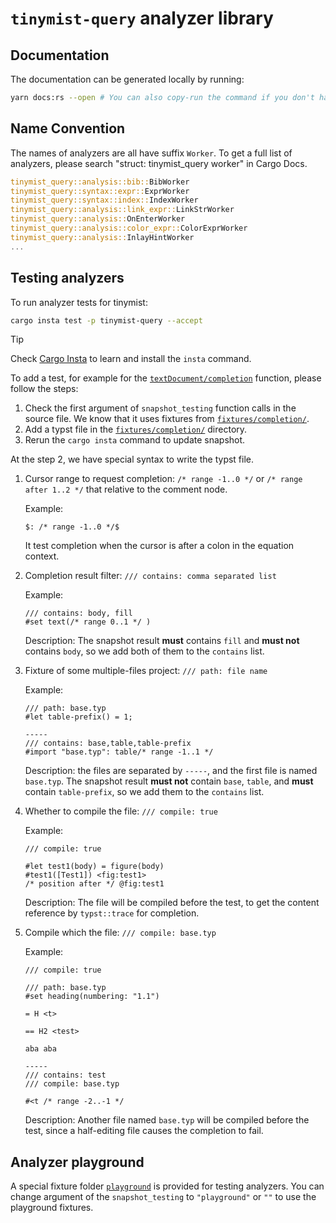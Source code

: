 
# `tinymist-query` analyzer library

## Documentation

The documentation can be generated locally by running:

```bash
yarn docs:rs --open # You can also copy-run the command if you don't have a yarn.
```

## Name Convention

The names of analyzers are all have suffix `Worker`. To get a full list of analyzers, please search "struct: tinymist_query worker" in Cargo Docs.

```rust
tinymist_query::analysis::bib::BibWorker
tinymist_query::syntax::expr::ExprWorker
tinymist_query::syntax::index::IndexWorker
tinymist_query::analysis::link_expr::LinkStrWorker
tinymist_query::analysis::OnEnterWorker
tinymist_query::analysis::color_expr::ColorExprWorker
tinymist_query::analysis::InlayHintWorker
...
```

## Testing analyzers

To run analyzer tests for tinymist:

```bash
cargo insta test -p tinymist-query --accept
```

> [!Tip]  
> Check [Cargo Insta](https://insta.rs/docs/cli/) to learn and install the `insta` command.

To add a test, for example for the [`textDocument/completion`](/crates/tinymist-query/src/completion.rs) function, please follow the steps:

1. Check the first argument of `snapshot_testing` function calls in the source file. We know that it uses fixtures from [`fixtures/completion/`](/crates/tinymist-query/src/fixtures/completion/).
2. Add a typst file in the [`fixtures/completion/`](/crates/tinymist-query/src/fixtures/completion/) directory.
3. Rerun the `cargo insta` command to update snapshot.

At the step 2, we have special syntax to write the typst file.

1. Cursor range to request completion: `/* range -1..0 */` or `/* range after 1..2 */` that relative to the comment node.

    Example:

    ```typ
    $: /* range -1..0 */$
    ```

    It test completion when the cursor is after a colon in the equation context.
2. Completion result filter: `/// contains: comma separated list`

    Example:
    
    ```typ
    /// contains: body, fill
    #set text(/* range 0..1 */ )
    ```

    Description: The snapshot result **must** contains `fill` and **must not** contains `body`, so we add both of them to the `contains` list.

3. Fixture of some multiple-files project:  `/// path: file name`

    Example:

    ```typ
    /// path: base.typ
    #let table-prefix() = 1;

    -----
    /// contains: base,table,table-prefix
    #import "base.typ": table/* range -1..1 */
    ```

    Description: the files are separated by `-----`, and the first file is named `base.typ`. The snapshot result **must not** contain `base`, `table`, and **must** contain `table-prefix`, so we add them to the `contains` list.

4. Whether to compile the file: `/// compile: true`

    Example:

    ```typ
    /// compile: true

    #let test1(body) = figure(body)
    #test1([Test1]) <fig:test1>
    /* position after */ @fig:test1
    ```

    Description: The file will be compiled before the test, to get the content reference by `typst::trace` for completion.

4. Compile which the file: `/// compile: base.typ`

    Example:

    ```typ
    /// compile: true

   /// path: base.typ
    #set heading(numbering: "1.1")

    = H <t>

    == H2 <test>

    aba aba

    -----
    /// contains: test
    /// compile: base.typ

    #<t /* range -2..-1 */
    ```

    Description: Another file named `base.typ` will be compiled before the test, since a half-editing file causes the completion to fail.

## Analyzer playground

A special fixture folder [`playground`](/crates/tinymist-query/src/fixtures/playground/) is provided for testing analyzers. You can change argument of the `snapshot_testing` to `"playground"` or `""` to use the playground fixtures.
